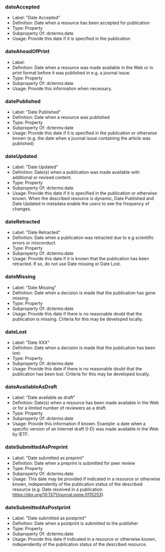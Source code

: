 ### dateAccepted

- Label: "Date Accepted"
- Definition: Date when a resource has been accepted for publication
- Type: Property
- Subproperty Of: dcterms:date
- Usage: Provide this date if it is specified in the publication

### dateAheadOfPrint

- Label: 
- Definition: Date when a resource was made available in the Web or in print format before it was published in e.g. a journal issue.  
- Type: Property
- Subproperty Of: dcterms:date
- Usage: Provide this information when necessary. 

### datePublished

- Label: "Date Published"
- Definition: Date when a resource was published 
- Type: Property
- Subproperty Of: dcterms:date
- Usage: Provide this date if it is specified in the publication or otherwise known (e.g. the date when a journal issue containing the article was published) 

### dateUpdated

- Label: "Date Updated"
- Definition: Date(s) when a publication was made available with additional or revised content. 
- Type: Property
- Subproperty Of: dcterms:date
- Usage: Provide this date if it is specified in the publication or otherwise known. When the described resource is dynamic, Date Published and Date Updated in metadata enable the users to see the frequency of changes.    

### dateRetracted

- Label: "Date Retracted"
- Definition: Date when a publication was retracted due to e.g scientific errors or misconduct. 
- Type: Property
- Subproperty Of: dcterms:date
- Usage: Provide this date if it is known that the publication has been retracted. If so, do not use Date missing or Date Lost. 

### dateMissing

- Label: "Date Missing"
- Definition: Date when a decision is made that the publication has gone missing. 
- Type: Property
- Subproperty Of: dcterms:date
- Usage: Provide this date if there is no reasonable doubt that the publication is missing. Criteria for this may be developed locally. 

### dateLost

- Label: "Date XXX"
- Definition: Date when a decision is made that the publication has been lost. 
- Type: Property
- Subproperty Of: dcterms:date
- Usage: Provide this date if there is no reasonable doubt that the publication has been lost. Criteria for this may be developed locally. 

### dateAvailableAsDraft

- Label: "Date available as draft"
- Definition: Date(s) when a resource has been made available in the Web or for a limited number of reviewers as a draft. 
- Type: Property
- Subproperty Of: dcterms:date
- Usage: Provide this information if known. Example: a date when a specific version of an Internet draft (I-D) was made available in the Web by IETF.  

### dateSubmittedAsPreprint

- Label: "Date submitted as preprint"
- Definition: Date when a preprint is submitted for peer review 
- Type: Property
- Subproperty Of: dcterms:date
- Usage: This date may be provided if indicated in a resource or otherwise known, independently of the publication status of the described resource (e.g. Date received in a publication https://doi.org/10.1371/journal.pone.0115253).

### dateSubmittedAsPostprint

- Label: "Date submitted as postprint"
- Definition: Date when a postprint is submitted to the publisher 
- Type: Property
- Subproperty Of: dcterms:date
- Usage: Provide this date if indicated in a resource or otherwise known, independently of the publication status of the described resource.  

